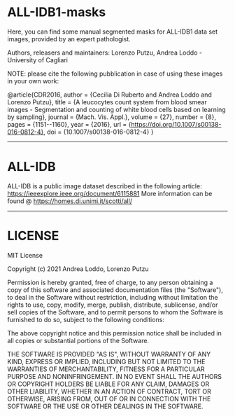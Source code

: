 # ALL-IDB1-masks
Here, you can find some manual segmented masks for ALL-IDB1 data set images, provided by an expert pathologist.

Authors, releasers and maintainers: Lorenzo Putzu, Andrea Loddo - University of Cagliari

NOTE: please cite the following pubblication in case of using these images in your own work:

@article{CDR2016,
  author    = {Cecilia Di Ruberto and
               Andrea Loddo and
               Lorenzo Putzu},
  title     = {A leucocytes count system from blood smear images - Segmentation and
               counting of white blood cells based on learning by sampling},
  journal   = {Mach. Vis. Appl.},
  volume    = {27},
  number    = {8},
  pages     = {1151--1160},
  year      = {2016},
  url       = {https://doi.org/10.1007/s00138-016-0812-4},
  doi       = {10.1007/s00138-016-0812-4}
}

---------------------------------------------------------------------------------
# ALL-IDB
ALL-IDB is a public image dataset described in the following article: https://ieeexplore.ieee.org/document/6115881
More information can be found @ https://homes.di.unimi.it/scotti/all/

--------------------------------------------------------------------------------
# LICENSE
MIT License

Copyright (c) 2021 Andrea Loddo, Lorenzo Putzu

Permission is hereby granted, free of charge, to any person obtaining a copy
of this software and associated documentation files (the "Software"), to deal
in the Software without restriction, including without limitation the rights
to use, copy, modify, merge, publish, distribute, sublicense, and/or sell
copies of the Software, and to permit persons to whom the Software is
furnished to do so, subject to the following conditions:

The above copyright notice and this permission notice shall be included in all
copies or substantial portions of the Software.

THE SOFTWARE IS PROVIDED "AS IS", WITHOUT WARRANTY OF ANY KIND, EXPRESS OR
IMPLIED, INCLUDING BUT NOT LIMITED TO THE WARRANTIES OF MERCHANTABILITY,
FITNESS FOR A PARTICULAR PURPOSE AND NONINFRINGEMENT. IN NO EVENT SHALL THE
AUTHORS OR COPYRIGHT HOLDERS BE LIABLE FOR ANY CLAIM, DAMAGES OR OTHER
LIABILITY, WHETHER IN AN ACTION OF CONTRACT, TORT OR OTHERWISE, ARISING FROM,
OUT OF OR IN CONNECTION WITH THE SOFTWARE OR THE USE OR OTHER DEALINGS IN THE
SOFTWARE.
